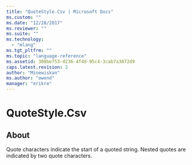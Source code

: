 ```yaml
---
title: "QuoteStyle.Csv | Microsoft Docs"
ms.custom: ""
ms.date: "12/28/2017"
ms.reviewer: ""
ms.suite: ""
ms.technology: 
  - "mlang"
ms.tgt_pltfrm: ""
ms.topic: "language-reference"
ms.assetid: 308be753-d236-4f4d-95c4-3cab7a3872d9
caps.latest.revision: 2
author: "Minewiskan"
ms.author: "owend"
manager: "erikre"
---
```

# QuoteStyle.Csv
## About
Quote characters indicate the start of a quoted string. Nested quotes are indicated by two quote characters.

